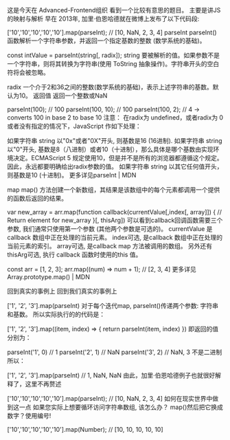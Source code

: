 这是今天在 Advanced-Frontend组织 看到一个比较有意思的题目。
主要是讲JS的映射与解析
早在 2013年, 加里·伯恩哈德就在微博上发布了以下代码段:

['10','10','10','10','10'].map(parseInt);
// [10, NaN, 2, 3, 4]
parseInt
parseInt() 函数解析一个字符串参数，并返回一个指定基数的整数 (数学系统的基础)。

const intValue = parseInt(string[, radix]);
string 要被解析的值。如果参数不是一个字符串，则将其转换为字符串(使用 ToString 抽象操作)。字符串开头的空白符将会被忽略。

radix 一个介于2和36之间的整数(数学系统的基础)，表示上述字符串的基数。默认为10。
返回值 返回一个整数或NaN

parseInt(100); // 100
parseInt(100, 10); // 100
parseInt(100, 2); // 4 -> converts 100 in base 2 to base 10
注意：
在radix为 undefined，或者radix为 0 或者没有指定的情况下，JavaScript 作如下处理：

如果字符串 string 以"0x"或者"0X"开头, 则基数是16 (16进制).
如果字符串 string 以"0"开头, 基数是8（八进制）或者10（十进制），那么具体是哪个基数由实现环境决定。ECMAScript 5 规定使用10，但是并不是所有的浏览器都遵循这个规定。因此，永远都要明确给出radix参数的值。
如果字符串 string 以其它任何值开头，则基数是10 (十进制)。
更多详见parseInt | MDN

map
map() 方法创建一个新数组，其结果是该数组中的每个元素都调用一个提供的函数后返回的结果。

var new_array = arr.map(function callback(currentValue[,index[, array]]) {
 // Return element for new_array
 }[, thisArg])
可以看到callback回调函数需要三个参数, 我们通常只使用第一个参数 (其他两个参数是可选的)。
currentValue 是callback 数组中正在处理的当前元素。
index可选, 是callback 数组中正在处理的当前元素的索引。
array可选, 是callback map 方法被调用的数组。
另外还有thisArg可选, 执行 callback 函数时使用的this 值。

const arr = [1, 2, 3];
arr.map((num) => num + 1); // [2, 3, 4]
更多详见Array.prototype.map() | MDN

回到真实的事例上
回到我们真实的事例上

['1', '2', '3'].map(parseInt)
对于每个迭代map, parseInt()传递两个参数: 字符串和基数。
所以实际执行的的代码是：

['1', '2', '3'].map((item, index) => {
	return parseInt(item, index)
})
即返回的值分别为：

parseInt('1', 0) // 1
parseInt('2', 1) // NaN
parseInt('3', 2) // NaN, 3 不是二进制
所以：

['1', '2', '3'].map(parseInt)
// 1, NaN, NaN
由此，加里·伯恩哈德例子也就很好解释了，这里不再赘述

['10','10','10','10','10'].map(parseInt);
// [10, NaN, 2, 3, 4]
如何在现实世界中做到这一点
如果您实际上想要循环访问字符串数组, 该怎么办？ map()然后把它换成数字？使用编号!

['10','10','10','10','10'].map(Number);
// [10, 10, 10, 10, 10]